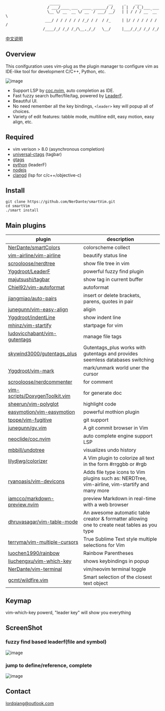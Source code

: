 
                        _____                      __     _    ___           
                       / ___/____ ___  ____ ______/ /_   | |  / (_)___ ___   
                       \__ \/ __ `__ \/ __ `/ ___/ __/   | | / / / __ `__ \  
                      ___/ / / / / / / /_/ / /  / /_     | |/ / / / / / / /  
                     /____/_/ /_/ /_/\__,_/_/   \__/     |___/_/_/ /_/ /_/   

[中文说明](https://github.com/NerDante/smartVim/blob/master/README_CN.md)
## Overview
This conifguration uses vim-plug as the plugin manager to configure vim as IDE-like tool for development C/C++, Python, etc.
    
![image](https://i.loli.net/2020/06/13/5Zcjdt8W6s13IUi.jpg)
- Support LSP by [coc.nvim](https://github.com/neoclide/coc.nvim), auto completion as IDE.
- Fast fuzzy search buffer/file/tag, powered by [LeaderF](https://github.com/Yggdroot/LeaderF).
- Beautiful UI.
- No need remember all the key bindings, `<leader>` key will popup all of choices.
- Variety of edit features: tabble mode, multiline edit, easy motion, easy align, etc.


## Required
- vim verison > 8.0 (asynchronous completion)
- [universal-ctags](https://github.com/universal-ctags/ctags) (tagbar)
- [gtags](https://www.gnu.org/software/global)
- [python](https://www.python.org) (leaderF)
- [nodejs](https://nodejs.org/en/)
- [clangd](https://clang.llvm.org/extra/clangd/Installation.html) (lsp for c/c++/objective-c)

## Install
```
git clone https://github.com/NerDante/smartVim.git
cd smartVim
./smart install
```
## Main plugins
 plugin                                                                              | description
 --------                                                                            | -------------
 [NerDante/smartColors](https://github.com/NerDante/smartColors)                     | colorscheme collect
 [vim-airline/vim-airline](https://github.com/vim-airline/vim-airline)               | beautify status line
 [scrooloose/nerdtree](https://github.com/scrooloose/nerdtree)                       | show file tree in vim
 [Yggdroot/LeaderF](https://github.com/Yggdroot/LeaderF)                             | powerful fuzzy find plugin
 [majutsushi/tagbar](https://github.com/majutsushi/tagbar)                           | show tag in current buffer
 [Chiel92/vim-autoformat](https://github.com/Chiel92/vim-autoformat)                 | autoformat
 [jiangmiao/auto-pairs](https://github.com/jiangmiao/auto-pairs)                     | insert or delete brackets, parens, quotes in pair
 [junegunn/vim-easy-align](https://github.com/junegunn/vim-easy-align)               | aligin
 [Yggdroot/indentLine](https://github.com/Yggdroot/indentLine)                       | show indent line
 [mhinz/vim-startify](https://github.com/mhinz/vim-startify)                         | startpage for vim
 [ludovicchabant/vim-gutentags](https://github.com/ludovicchabant/vim-gutentags)     | manage file tags
 [skywind3000/gutentags_plus](https://github.com/skywind3000/gutentags_plus)         | Gutentags_plus works with gutentags and provides seemless databases switching
 [Yggdroot/vim-mark](https://github.com/Yggdroot/vim-mark)                           | mark/unmark world uner the cursor
 [scrooloose/nerdcommenter](https://github.com/scrooloose/nerdcommenter)             | for comment
 [vim-scripts/DoxygenToolkit.vim](https://github.com/vim-scripts/DoxygenToolkit.vim) | for generate doc
 [sheerun/vim-polyglot](https://github.com/sheerun/vim-polyglot)                     | highlight code
 [easymotion/vim-easymotion](https://github.com/easymotion/vim-easymotion)           | powerful mothion plugin
 [tpope/vim-fugitive](https://github.com/tpope/vim-fugitive)                         | git support
 [junegunn/gv.vim](https://github.com/junegunn/gv.vim)                               | A git commit browser in Vim
 [neoclide/coc.nvim](https://github.com/neoclide/coc.nvim)                           | auto complete engine support LSP
 [mbbill/undotree](https://github.com/mbbill/undotree)                               | visualizes undo history
 [lilydjwg/colorizer](https://github.com/lilydjwg/colorizer)                         | A Vim plugin to colorize all text in the form #rrggbb or #rgb
 [ryanoasis/vim-devicons](https://github.com/ryanoasis/vim-devicons)                 | Adds file type icons to Vim plugins such as: NERDTree, vim-airline, vim-startify and many more
 [iamcco/markdown-preview.nvim](https://github.com/iamcco/markdown-preview.vim)      | preview Markdown in real-time with a web browser
 [dhruvasagar/vim-table-mode](https://github.com/dhruvasagar/vim-table-mode)         | An awesome automatic table creator & formatter allowing one to create neat tables as you type
 [terryma/vim-multiple-cursors](https://github.com/terryma/vim-multiple-cursors)     | True Sublime Text style multiple selections for Vim
 [luochen1990/rainbow](https://github.com/luochen1990/rainbow)                       | Rainbow Parentheses
 [liuchengxu/vim-which-key](https://github.com/liuchengxu/vim-which-key)             | shows keybindings in popup
 [NerDante/vim-terminal](https://github.com/NerDante/vim-terminal)                   | vim/neovim terminal toggle
 [gcmt/wildfire.vim](https://github.com/gcmt/wildfire.vim)                           | Smart selection of the closest text object

## Keymap
vim-which-key powerd, "leader key" will show you everything

## ScreenShot

### fuzzy find based leaderf(file and symbol)
![image](https://i.loli.net/2020/06/13/78qCRHvD6VlJzn3.gif)

### jump to define/reference, complete
![image](https://i.loli.net/2020/06/13/6vi3x1Q7u4etISB.gif)


## Contact
lordqiang@outlook.com
